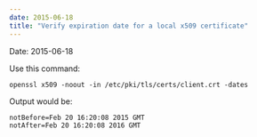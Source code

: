 ```yaml
---
date: 2015-06-18
title: "Verify expiration date for a local x509 certificate"
---
```

Date: 2015-06-18

Use this command:

```
openssl x509 -noout -in /etc/pki/tls/certs/client.crt -dates
```

Output would be:

```
notBefore=Feb 20 16:20:08 2015 GMT
notAfter=Feb 20 16:20:08 2016 GMT
```
